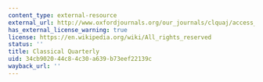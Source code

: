 ```yaml
---
content_type: external-resource
external_url: http://www.oxfordjournals.org/our_journals/clquaj/access_purchase/price_list.html
has_external_license_warning: true
license: https://en.wikipedia.org/wiki/All_rights_reserved
status: ''
title: Classical Quarterly
uid: 34cb9020-44c8-4c30-a639-b73eef22139c
wayback_url: ''
---
```

